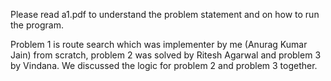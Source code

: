 Please read a1.pdf to understand the problem statement and on how to run the program.

Problem 1 is route search which was implementer by me (Anurag Kumar Jain) from scratch, problem 2 was solved by Ritesh Agarwal and problem 3 by Vindana. We discussed the logic for problem 2 and problem 3 together.
